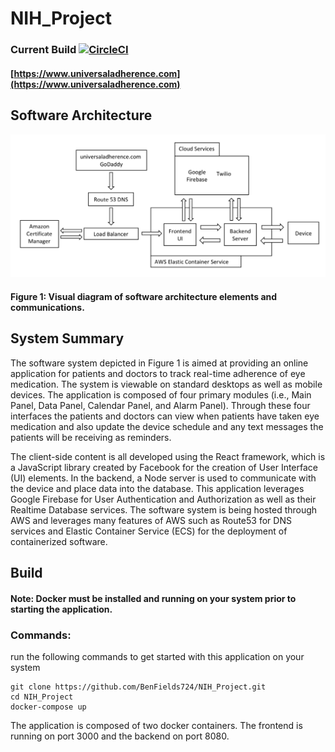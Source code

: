 # NIH_Project

### Current Build  [![CircleCI](https://circleci.com/gh/BenFields724/NIH_Project/tree/master.svg?style=svg)](https://circleci.com/gh/BenFields724/NIH_Project/tree/master)
#### [https://www.universaladherence.com](https://www.universaladherence.com)
## Software Architecture
![Sofware Architecture](docs/imgs/architecture.png)
#### Figure 1: Visual diagram of software architecture elements and communications.

## System Summary
  The software system depicted in Figure 1 is aimed at providing an online application for patients and doctors to track real-time adherence of eye medication. The system is viewable on standard desktops as well as mobile devices. The application is composed of four primary modules (i.e., Main Panel, Data Panel, Calendar Panel, and Alarm Panel). Through these four interfaces the patients and doctors can view when patients have taken eye medication and also update the device schedule and any text messages the patients will be receiving as reminders.
  
  The client-side content is all developed using the React framework, which is a JavaScript library created by Facebook for the creation of User Interface (UI) elements. In the backend, a Node server is used to communicate with the device and place data into the database. This application leverages Google Firebase for User Authentication and Authorization as well as their Realtime Database services. The software system is being hosted through AWS and leverages many features of AWS such as Route53 for DNS services and Elastic Container Service (ECS) for the deployment of containerized software. 
 
## Build
#### Note: Docker must be installed and running on your system prior to starting the application.

### Commands:
run the following commands to get started with this application on your system
```
git clone https://github.com/BenFields724/NIH_Project.git
cd NIH_Project
docker-compose up
```
The application is composed of two docker containers. The frontend is running on port 3000 and the backend on port 8080.

